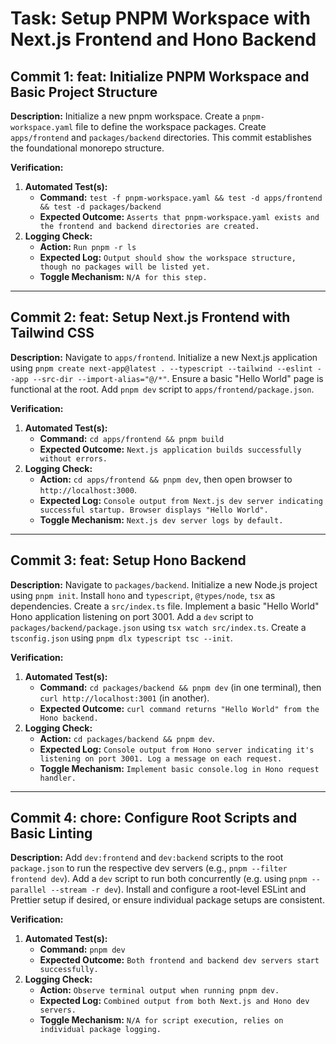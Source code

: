 # Task: Setup PNPM Workspace with Next.js Frontend and Hono Backend

## Commit 1: feat: Initialize PNPM Workspace and Basic Project Structure
**Description:**
Initialize a new pnpm workspace. Create a `pnpm-workspace.yaml` file to define the workspace packages. Create `apps/frontend` and `packages/backend` directories. This commit establishes the foundational monorepo structure.

**Verification:**
1.  **Automated Test(s):**
    *   **Command:** `test -f pnpm-workspace.yaml && test -d apps/frontend && test -d packages/backend`
    *   **Expected Outcome:** `Asserts that pnpm-workspace.yaml exists and the frontend and backend directories are created.`
2.  **Logging Check:**
    *   **Action:** `Run pnpm -r ls`
    *   **Expected Log:** `Output should show the workspace structure, though no packages will be listed yet.`
    *   **Toggle Mechanism:** `N/A for this step.`

---

## Commit 2: feat: Setup Next.js Frontend with Tailwind CSS
**Description:**
Navigate to `apps/frontend`. Initialize a new Next.js application using `pnpm create next-app@latest . --typescript --tailwind --eslint --app --src-dir --import-alias="@/*"`. Ensure a basic "Hello World" page is functional at the root. Add `pnpm dev` script to `apps/frontend/package.json`.

**Verification:**
1.  **Automated Test(s):**
    *   **Command:** `cd apps/frontend && pnpm build`
    *   **Expected Outcome:** `Next.js application builds successfully without errors.`
2.  **Logging Check:**
    *   **Action:** `cd apps/frontend && pnpm dev`, then open browser to `http://localhost:3000`.
    *   **Expected Log:** `Console output from Next.js dev server indicating successful startup. Browser displays "Hello World".`
    *   **Toggle Mechanism:** `Next.js dev server logs by default.`

---

## Commit 3: feat: Setup Hono Backend
**Description:**
Navigate to `packages/backend`. Initialize a new Node.js project using `pnpm init`. Install `hono` and `typescript`, `@types/node`, `tsx` as dependencies. Create a `src/index.ts` file. Implement a basic "Hello World" Hono application listening on port 3001. Add a `dev` script to `packages/backend/package.json` using `tsx watch src/index.ts`. Create a `tsconfig.json` using `pnpm dlx typescript tsc --init`.

**Verification:**
1.  **Automated Test(s):**
    *   **Command:** `cd packages/backend && pnpm dev` (in one terminal), then `curl http://localhost:3001` (in another).
    *   **Expected Outcome:** `curl command returns "Hello World" from the Hono backend.`
2.  **Logging Check:**
    *   **Action:** `cd packages/backend && pnpm dev`.
    *   **Expected Log:** `Console output from Hono server indicating it's listening on port 3001. Log a message on each request.`
    *   **Toggle Mechanism:** `Implement basic console.log in Hono request handler.`

---

## Commit 4: chore: Configure Root Scripts and Basic Linting
**Description:**
Add `dev:frontend` and `dev:backend` scripts to the root `package.json` to run the respective dev servers (e.g., `pnpm --filter frontend dev`). Add a `dev` script to run both concurrently (e.g. using `pnpm --parallel --stream -r dev`). Install and configure a root-level ESLint and Prettier setup if desired, or ensure individual package setups are consistent.

**Verification:**
1.  **Automated Test(s):**
    *   **Command:** `pnpm dev`
    *   **Expected Outcome:** `Both frontend and backend dev servers start successfully.`
2.  **Logging Check:**
    *   **Action:** `Observe terminal output when running pnpm dev.`
    *   **Expected Log:** `Combined output from both Next.js and Hono dev servers.`
    *   **Toggle Mechanism:** `N/A for script execution, relies on individual package logging.` 